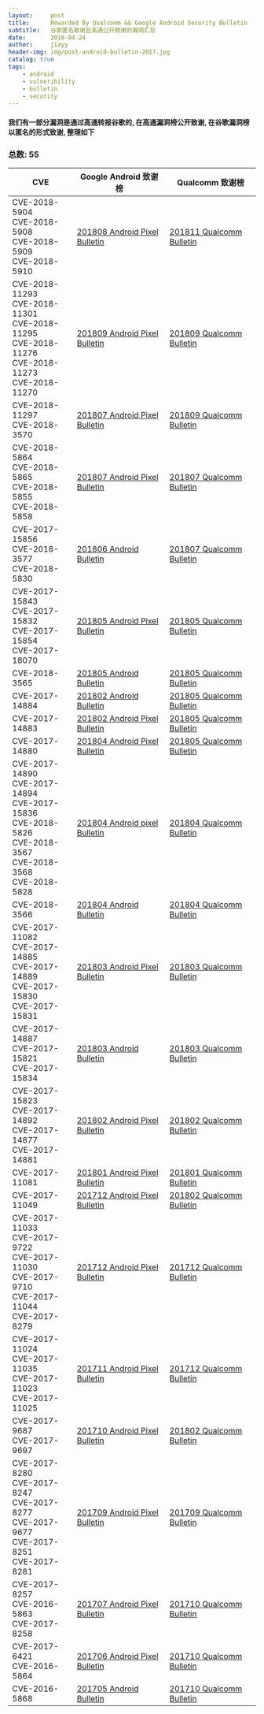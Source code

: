 ```yaml
---
layout:     post
title:      Rewarded By Qualcomm && Google Android Security Bulletin 
subtitle:   谷歌匿名致谢且高通公开致谢的漏洞汇总
date:       2018-04-24
author:     jiayy
header-img: img/post-android-bulletin-2017.jpg
catalog: true
tags:
    - android
    - vulneribility
    - bulletin
    - security
---
```


#### 我们有一部分漏洞是通过高通转报谷歌的, 在高通漏洞榜公开致谢, 在谷歌漏洞榜以匿名的形式致谢, 整理如下

###  总数: 55

| CVE | Google Android 致谢榜 | Qualcomm 致谢榜 |
| ----| ----------------------| --------------- |
|CVE-2018-5904 <br> CVE-2018-5908 <br> CVE-2018-5909 <br> CVE-2018-5910<br> | [201808 Android Pixel Bulletin](https://source.android.com/security/bulletin/pixel/2018-08-01) | [201811 Qualcomm Bulletin](https://www.codeaurora.org/security-bulletin/2018/11/05/november-2018-code-aurora-forum-security-bulletin) |
|CVE-2018-11293<br> CVE-2018-11301 <br> CVE-2018-11295<br> CVE-2018-11276<br> CVE-2018-11273<br> CVE-2018-11270<br> | [201809 Android Pixel Bulletin](https://source.android.com/security/bulletin/pixel/2018-09-01) | [201809 Qualcomm Bulletin](https://www.codeaurora.org/security-bulletin/2018/09/04/september-2018-code-aurora-security-bulletin) |
|CVE-2018-11297<br> CVE-2018-3570 <br> | [201807 Android Pixel Bulletin](https://source.android.com/security/bulletin/pixel/2018-07-01) | [201809 Qualcomm Bulletin](https://www.codeaurora.org/security-bulletin/2018/09/04/september-2018-code-aurora-security-bulletin) |
|CVE-2018-5864 <br> CVE-2018-5865 <br> CVE-2018-5855 <br> CVE-2018-5858<br> | [201807 Android Pixel Bulletin](https://source.android.com/security/bulletin/pixel/2018-07-01) | [201807 Qualcomm Bulletin](https://www.codeaurora.org/security-bulletin/2018/07/02/july-2018-code-aurora-security-bulletin) |
|CVE-2017-15856 <br> CVE-2018-3577 <br> CVE-2018-5830 <br> | [201806 Android Bulletin](https://source.android.com/security/bulletin/2018-06-01) | [201807 Qualcomm Bulletin](https://www.codeaurora.org/security-bulletin/2018/07/02/july-2018-code-aurora-security-bulletin) |
|CVE-2017-15843 <br> CVE-2017-15832<br> CVE-2017-15854<br> CVE-2017-18070<br> | [201805 Android Pixel Bulletin](https://source.android.com/security/bulletin/pixel/2018-05-01) | [201805 Qualcomm Bulletin](https://www.codeaurora.org/security-bulletin/2018/05/11/may-2018-code-aurora-security-bulletin-2) |
|CVE-2018-3565 | [201805 Android Bulletin](https://source.android.com/security/bulletin/2018-05-01) | [201805 Qualcomm Bulletin](https://www.codeaurora.org/security-bulletin/2018/05/11/may-2018-code-aurora-security-bulletin-2) |
|CVE-2017-14884 | [201802 Android Bulletin](https://source.android.com/security/bulletin/2018-02-01) | [201805 Qualcomm Bulletin](https://www.codeaurora.org/security-bulletin/2018/05/11/may-2018-code-aurora-security-bulletin-2) |
|CVE-2017-14883 | [201802 Android Pixel Bulletin](https://source.android.com/security/bulletin/pixel/2018-02-01) | [201805 Qualcomm Bulletin](https://www.codeaurora.org/security-bulletin/2018/05/11/may-2018-code-aurora-security-bulletin-2) |
|CVE-2017-14880 | [201804 Android Pixel Bulletin](https://source.android.com/security/bulletin/pixel/2018-04-01) | [201805 Qualcomm Bulletin](https://www.codeaurora.org/security-bulletin/2018/05/11/may-2018-code-aurora-security-bulletin-2) |
| CVE-2017-14890 <br> CVE-2017-14894 <br> CVE-2017-15836<br>CVE-2018-5826<br>CVE-2018-3567 <br> CVE-2018-3568 <br>CVE-2018-5828 <br> | [201804 Android pixel Bulletin](https://source.android.com/security/bulletin/pixel/2018-04-01) | [201804 Qualcomm Bulletin](https://www.codeaurora.org/security-bulletin/2018/04/25/april-2018-code-aurora-security-bulletin) |
| CVE-2018-3566 | [201804 Android Bulletin](https://source.android.com/security/bulletin/2018-04-01)| [201804 Qualcomm Bulletin](https://www.codeaurora.org/security-bulletin/2018/04/25/april-2018-code-aurora-security-bulletin) |
| CVE-2017-11082<br>CVE-2017-14885<br>CVE-2017-14889<br>CVE-2017-15830<br>CVE-2017-15831 | [201803 Android Pixel Bulletin](https://source.android.com/security/bulletin/pixel/2018-03-01) | [201803 Qualcomm Bulletin](https://www.codeaurora.org/security-bulletin/2018/03/29/march-2018-code-aurora-security-bulletin) |
| CVE-2017-14887<br>CVE-2017-15821<br>CVE-2017-15834 | [201803 Android Bulletin](https://source.android.com/security/bulletin/2018-03-01) | [201803 Qualcomm Bulletin](https://www.codeaurora.org/security-bulletin/2018/03/29/march-2018-code-aurora-security-bulletin) |
| CVE-2017-15823<br> CVE-2017-14892<br> CVE-2017-14877<br> CVE-2017-14881 | [201802 Android Pixel Bulletin](https://source.android.com/security/bulletin/pixel/2018-02-01) | [201802 Qualcomm Bulletin](https://www.codeaurora.org/security-bulletin/2018/02/16/february-2018-code-aurora-security-bulletin)|
| CVE-2017-11081 | [201801 Android Pixel Bulletin](https://source.android.google.cn/security/bulletin/pixel/2018-01-01) | [201801 Qualcomm Bulletin](https://www.codeaurora.org/security-bulletin/2018/01/26/january-2018-code-aurora-security-bulletin) |
|CVE-2017-11049 | [201712 Android Pixel Bulletin](https://source.android.com/security/bulletin/pixel/2017-12-01) | [201802 Qualcomm Bulletin](https://www.codeaurora.org/security-bulletin/2018/02/16/february-2018-code-aurora-security-bulletin) |
| CVE-2017-11033<br>CVE-2017-9722<br>CVE-2017-11030<br>CVE-2017-9710<br>CVE-2017-11044<br>CVE-2017-8279 | [201712 Android Pixel Bulletin](https://source.android.com/security/bulletin/pixel/2017-12-01) | [201712 Qualcomm Bulletin](https://www.codeaurora.org/security-bulletin/2017/12/14/december-2017-security-bulletin) |
| CVE-2017-11024<br>CVE-2017-11035<br>CVE-2017-11023<br>CVE-2017-11025 | [201711 Android Pixel Bulletin](https://source.android.com/security/bulletin/pixel/2017-11-01) | [201712 Qualcomm Bulletin](https://www.codeaurora.org/security-bulletin/2017/12/14/december-2017-security-bulletin) |
|CVE-2017-9687<br> CVE-2017-9697 | [201710 Android Pixel Bulletin](https://source.android.com/security/bulletin/pixel/2017-10-01) | [201802 Qualcomm Bulletin](https://www.codeaurora.org/security-bulletin/2018/02/16/february-2018-code-aurora-security-bulletin) |
|CVE-2017-8280<br> CVE-2017-8247<br> CVE-2017-8277<br> CVE-2017-9677<br> CVE-2017-8251<br> CVE-2017-8281 |[201709 Android Pixel Bulletin](https://source.android.com/security/bulletin/pixel/2017-09-01) |[201709 Qualcomm Bulletin](https://www.codeaurora.org/security-bulletin/2017/09/27/september-2017-v1) |
| CVE-2017-8257<br>CVE-2016-5863<br>CVE-2017-8258 |  [201707 Android Pixel Bulletin](https://source.android.com/security/bulletin/pixel/2017-07-01) | [201710 Qualcomm Bulletin](https://www.codeaurora.org/security-bulletin/2017/10/20/october-2017-v1) |
|CVE-2017-6421<br>CVE-2016-5864| [201706 Android Pixel Bulletin](https://source.android.com/security/bulletin/pixel/2017-06-01) | [201710 Qualcomm Bulletin](https://www.codeaurora.org/security-bulletin/2017/10/20/october-2017-v1)|
|CVE-2016-5868| [201705 Android Bulletin](https://source.android.com/security/bulletin/2017-05-01)| [201710 Qualcomm Bulletin](https://www.codeaurora.org/security-bulletin/2017/10/20/october-2017-v1)|

